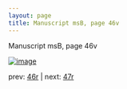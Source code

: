```yaml
---
layout: page
title: Manuscript msB, page 46v
---
```


Manuscript msB, page 46v

[![image](http://www.homermultitext.org/iipsrv?OBJ=IIP,1.0&FIF=/project/homer/pyramidal/deepzoom/hmt/vbbifolio/v1/vb_46v_47r.tif&WID=100&CVT=JPEG)](http://www.homermultitext.org/ict2/?urn=urn:cite2:hmt:vbbifolio.v1:vb_46v_47r)

prev:  [46r](../46r) | next:  [47r](../47r)

